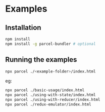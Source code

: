 # Examples

## Installation

```bash
npm install
npm install -g parcel-bundler # optional
```

## Running the examples

```bash
npx parcel ./<example-folder>/index.html
```

eg:

```bash
npx parcel ./basic-usage/index.html
npx parcel ./using-with-state/index.html
npx parcel ./using-with-reducer/index.html
npx parcel ./redux-emulator/index.html
```
